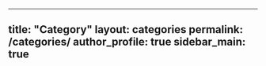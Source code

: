  ---
 title: "Category"
 layout: categories
 permalink: /categories/
 author_profile: true
 sidebar_main: true
 ---
  
